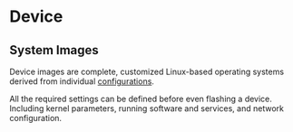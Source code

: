 # Device

## System Images

Device images are complete, customized Linux-based operating systems derived from individual [configurations](/reference/concepts/configuration.md).

All the required settings can be defined before even flashing a device.
Including kernel parameters, running software and services, and network configuration.
